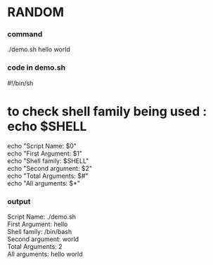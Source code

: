 # RANDOM  

### command  
./demo.sh hello world   

### code in demo.sh  
#!/bin/sh  
# to check shell family being used : echo $SHELL   

echo "Script Name: $0"  
echo "First Argument: $1"  
echo "Shell family: $SHELL"  
echo "Second argument: $2"  
echo "Total Arguments: $#"  
echo "All arguments: $*"  

### output  
Script Name: ./demo.sh   
First Argument: hello  
Shell family: /bin/bash  
Second argument: world  
Total Arguments: 2  
All arguments: hello world  

